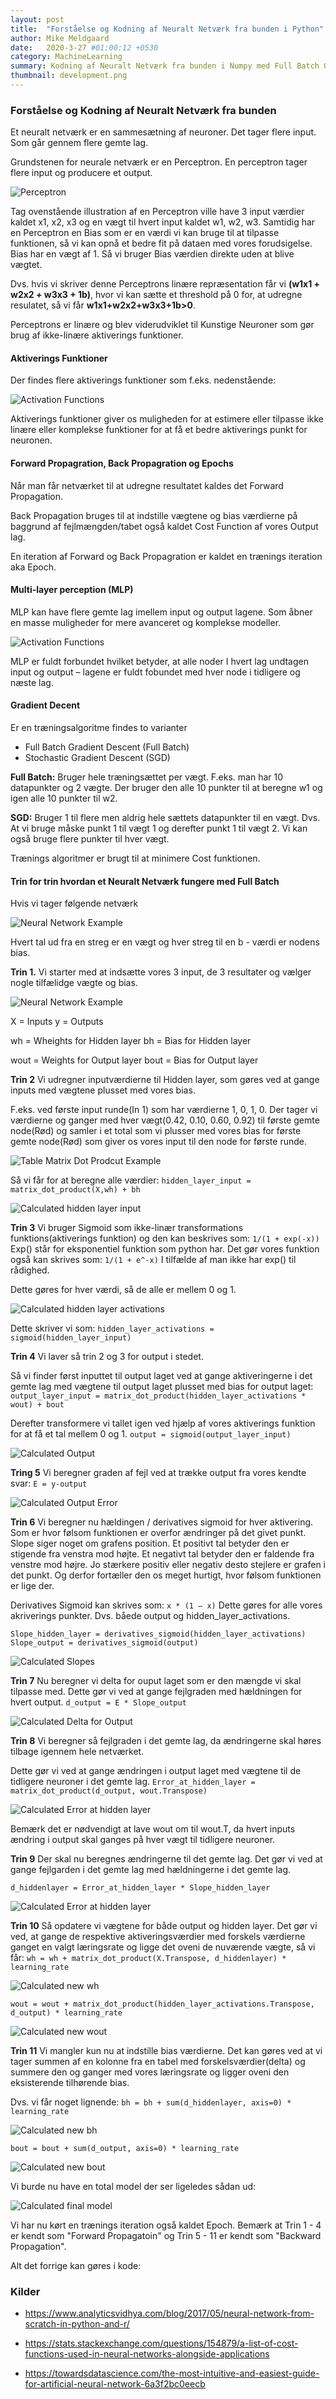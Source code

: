 ```yaml
---
layout: post
title:  "Forståelse og Kodning af Neuralt Netværk fra bunden i Python"
author: Mike Meldgaard
date:   2020-3-27 #01:00:12 +0530
category: MachineLearning
summary: Kodning af Neuralt Netværk fra bunden i Numpy med Full Batch Gradient Decent
thumbnail: development.png
---
```


### Forståelse og Kodning af Neuralt Netværk fra bunden

Et neuralt netværk er en sammesætning af neuroner. Det tager flere input. Som går gennem flere gemte lag.

Grundstenen for neurale netværk er en Perceptron. En perceptron  tager flere input og producere et output.

![Perceptron](/assets/img/posts/CodingNetworkFromScratch/Perceptron.png)

Tag ovenstående illustration af en Perceptron ville have 3 input værdier kaldet x1, x2, x3 og en vægt til hvert input kaldet w1, w2, w3. Samtidig har en Perceptron en Bias som er en værdi vi kan bruge til at tilpasse funktionen, så vi kan opnå et bedre fit på dataen med vores forudsigelse. Bias har en vægt af 1. Så vi bruger Bias værdien direkte uden at blive vægtet.

Dvs. hvis vi skriver denne Perceptrons linære repræsentation får vi **(w1x1 + w2x2 + w3x3 + 1b)**, hvor vi kan sætte et threshold på 0 for, at udregne resulatet, så vi får **w1x1+w2x2+w3x3+1b>0**.

Perceptrons er linære og blev viderudviklet til Kunstige Neuroner som gør brug af ikke-linære aktiverings funktioner.

#### Aktiverings Funktioner
Der findes flere aktiverings funktioner som f.eks. nedenstående:

![Activation Functions](/assets/img/posts/CodingNetworkFromScratch/AktivationFunc.png)

Aktiverings funktioner giver os muligheden for at estimere eller tilpasse ikke linære eller komplekse funktioner for at få et bedre aktiverings punkt for neuronen.

#### Forward Propagration, Back Propagration og Epochs
Når man får netværket til at udregne resultatet kaldes det Forward Propagation.

Back Propagation bruges til at indstille vægtene og bias værdierne på baggrund af fejlmængden/tabet også kaldet Cost Function af vores Output lag.

En iteration af Forward og Back Propagration er kaldet en trænings iteration aka Epoch.

#### Multi-layer perception (MLP)
MLP kan have flere gemte lag imellem input og output lagene. Som åbner en masse muligheder for mere avanceret og komplekse modeller.

![Activation Functions](/assets/img/posts/CodingNetworkFromScratch/MLP.png)

MLP er fuldt forbundet hvilket betyder, at alle noder I hvert lag undtagen input og output – lagene er fuldt fobundet med hver node i tidligere og næste lag.

#### Gradient Decent
Er en træningsalgoritme findes to varianter
- Full Batch Gradient Descent (Full Batch)
- Stochastic Gradient Descent (SGD)

**Full Batch:** Bruger hele træningsættet per vægt. F.eks. man har 10 datapunkter og 2 vægte. Der bruger den alle 10 punkter til at beregne w1 og igen alle 10 punkter til w2.

**SGD:** Bruger 1 til flere men aldrig hele sættets datapunkter til en vægt. Dvs. At vi bruge måske punkt 1 til vægt 1 og derefter punkt 1 til vægt 2. Vi kan også bruge flere punkter til hver vægt. 

Trænings algoritmer er brugt til at minimere Cost funktionen.

#### Trin for trin hvordan et Neuralt Netværk fungere med Full Batch
Hvis vi tager følgende netværk

![Neural Network Example](/assets/img/posts/CodingNetworkFromScratch/NNExample.png)

Hvert tal ud fra en streg er en vægt og hver streg til en b - værdi er nodens bias.

**Trin 1.**
Vi starter med at indsætte vores 3 input, de 3 resultater og vælger nogle tilfælidge vægte og bias.

![Neural Network Example](/assets/img/posts/CodingNetworkFromScratch/NNTable1.png)

X = Inputs
y = Outputs

wh = Wheights for Hidden layer
bh = Bias for Hidden layer

wout = Weights for Output layer
bout = Bias for Output layer

**Trin 2**
Vi udregner inputværdierne til Hidden layer, som gøres ved at gange inputs med vægtene plusset med vores bias.

F.eks. ved første input runde(In 1) som har værdierne 1, 0, 1, 0. Der tager vi værdierne og ganger med hver vægt(0.42, 0.10, 0.60, 0.92) til første gemte node(Rød) og samler i et total som vi plusser med vores bias for første gemte node(Rød) som giver os vores input til den node for første runde.

![Table Matrix Dot Prodcut Example](/assets/img/posts/CodingNetworkFromScratch/NN_Table_Matrix_Dot_Product.png)

Så vi får for at beregne alle værdier:
`hidden_layer_input = matrix_dot_product(X,wh) + bh`

![Calculated hidden layer input](/assets/img/posts/CodingNetworkFromScratch/HiddenLayerInput.png)

**Trin 3**
Vi bruger Sigmoid som ikke-linær transformations funktions(aktiverings funktion) og den kan beskrives som:
`1/(1 + exp(-x))`
Exp() står for eksponentiel funktion som python har. Det gør vores funktion også kan skrives som:
`1/(1 + e^-x)`
I tilfælde af man ikke har exp() til rådighed.

Dette gøres for hver værdi, så de alle er mellem 0 og 1.

![Calculated hidden layer activations](/assets/img/posts/CodingNetworkFromScratch/HiddenLayerActivations.png)

Dette skriver vi som:
`hidden_layer_activations = sigmoid(hidden_layer_input)`

**Trin 4**
Vi laver så trin 2 og 3 for output i stedet.

Så vi finder først inputtet til output laget ved at gange aktiveringerne i det gemte lag med vægtene til output laget plusset med bias for output laget:
`output_layer_input = matrix_dot_product(hidden_layer_activations * wout) + bout`

Derefter transformere vi tallet igen ved hjælp af vores aktiverings funktion for at få et tal mellem 0 og 1.
`output = sigmoid(output_layer_input)`

![Calculated Output](/assets/img/posts/CodingNetworkFromScratch/NNTableOutput.png)

**Tring 5**
Vi beregner graden af fejl ved at trække output fra vores kendte svar:
`E = y-output`

![Calculated Output Error](/assets/img/posts/CodingNetworkFromScratch/NNOutputError.png)

**Trin 6**
Vi beregner nu hældingen / derivatives sigmoid for hver aktivering. Som er hvor følsom funktionen er overfor ændringer på det givet punkt. Slope siger noget om grafens position. Et positivt tal betyder den er stigende fra venstra mod højte. Et negativt tal betyder den er faldende fra venstre mod højre. Jo stærkere positiv eller negativ desto stejlere er grafen i det punkt. Og derfor fortæller den os meget hurtigt, hvor følsom funktionen er lige der.

Derivatives Sigmoid kan skrives som:
`x * (1 – x)`
Dette gøres for alle vores akriverings punkter. Dvs. båede output og hidden_layer_activations.

`Slope_hidden_layer = derivatives_sigmoid(hidden_layer_activations)`
`Slope_output = derivatives_sigmoid(output)`

![Calculated Slopes](/assets/img/posts/CodingNetworkFromScratch/NNSlope.png)

**Trin 7**
Nu beregner vi delta for ouput laget som er den mængde vi skal tilpasse med. Dette gør vi ved at gange fejlgraden med hældningen for hvert output.
`d_output = E * Slope_output`

![Calculated Delta for Output](/assets/img/posts/CodingNetworkFromScratch/NNDeltaOutput.png)

**Trin 8**
Vi beregner så fejlgraden i det gemte lag, da ændringerne skal høres tilbage igennem hele netværket.

Dette gør vi ved at gange ændringen i output laget med vægtene til de tidligere neuroner i det gemte lag.
`Error_at_hidden_layer = matrix_dot_product(d_output, wout.Transpose)`

![Calculated Error at hidden layer](/assets/img/posts/CodingNetworkFromScratch/NNErrorHiddenLayer.png)

Bemærk det er nødvendigt at lave wout om til wout.T, da hvert inputs ændring i output skal ganges på hver vægt til tidligere neuroner.

**Trin 9**
Der skal nu beregnes ændringerne til det gemte lag. Det gør vi ved at gange fejlgarden i det gemte lag med hældningerne i det gemte lag.

`d_hiddenlayer = Error_at_hidden_layer * Slope_hidden_layer`

![Calculated Error at hidden layer](/assets/img/posts/CodingNetworkFromScratch/deltaHiddenLayer.png)

**Trin 10**
Så opdatere vi vægtene for både output og hidden layer.
Det gør vi ved, at gange de respektive aktiveringsværdier med forskels værdierne ganget en valgt læringsrate og ligge det oveni de nuværende vægte, så vi får:
`wh = wh + matrix_dot_product(X.Transpose, d_hiddenlayer) * learning_rate`

![Calculated new wh](/assets/img/posts/CodingNetworkFromScratch/NNWHNew.png)

`wout = wout + matrix_dot_product(hidden_layer_activations.Transpose, d_output) * learning_rate`

![Calculated new wout](/assets/img/posts/CodingNetworkFromScratch/NNWoutNew.png)

**Trin 11**
Vi mangler kun nu at indstille bias værdierne. Det kan gøres ved at vi tager summen af en kolonne fra en tabel med forskelsværdier(delta) og summere den og ganger med vores læringsrate og ligger oveni den eksisterende tilhørende bias.

Dvs. vi får noget lignende:
`bh = bh + sum(d_hiddenlayer, axis=0) * learning_rate`

![Calculated new bh](/assets/img/posts/CodingNetworkFromScratch/bhnew.png)

`bout = bout + sum(d_output, axis=0) * learning_rate`

![Calculated new bout](/assets/img/posts/CodingNetworkFromScratch/boutnew.png)

Vi burde nu have en total model der ser ligeledes sådan ud:

![Calculated final model](/assets/img/posts/CodingNetworkFromScratch/NNFinalModel.png)

Vi har nu kørt en trænings iteration også kaldet Epoch.
Bemærk at Trin 1 - 4 er kendt som "Forward Propagatoin" og Trin 5 - 11 er kendt som "Backward Propagation".

Alt det forrige kan gøres i kode:
<script src="https://gist.github.com/Zxited/7a9deb05e08a62c4a872636bb59420a6.js"></script>

### Kilder
- <https://www.analyticsvidhya.com/blog/2017/05/neural-network-from-scratch-in-python-and-r/>

- <https://stats.stackexchange.com/questions/154879/a-list-of-cost-functions-used-in-neural-networks-alongside-applications>

- <https://towardsdatascience.com/the-most-intuitive-and-easiest-guide-for-artificial-neural-network-6a3f2bc0eecb>
